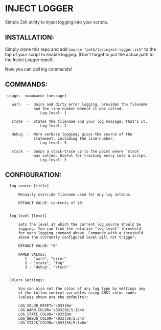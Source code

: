 # INJECT LOGGER</h1>

Simple Zsh utility to inject logging into your scripts.


##   INSTALLATION:

Simply clone this repo and add `source "path/to/inject-logger.zsh"` to the top
of your script to enable logging. (Don't forget to put the
actual path to the Inject Logger repo!).

Now you can call log commands!


##   COMMANDS:

     usage:  <command> [message]
       
       warn   -  Quick and dirty error logging, provides the filename
                 and the line-number whence it was called.
                    Log-level: 1
       
       state  -  States the filename and your log message. That's it.
                    Log-level: 2
       
       debug  -  More verbose logging; gives the source of the
                 statement, including the line-number.
                    Log-level: 3
       
       stack  -  Dumps a stack-trace up to the point where `stack`
                 was called. Useful for tracking entry into a script.
                    Log-level: 3


##   CONFIGURATION:


      log_source [title]

          Manually override filename used for any log actions.

          DEFAULT VALUE: contents of $0


      log_level [level]

          Sets the level at which the current log_source should be
          logging. You can find the relative "log-level" threshold
          for each logging command above. Commands with a threshold
          above the currently configured level will not trigger.

          DEFAULT VALUE: "0"

          NAMED VALUES:
             1 - "warn", "error"
             2 - "state", "log"
             3 - "debug", "stack"


      Colors Settings:

          You can also set the color of any log type by settings any
          of the follow control variables using ANSI color codes
          (values shown are the defaults):

          LOG_COLOR_RESET='\033[0m'
          LOG_WARN_COLOR='\033[38;5;124m'
          LOG_STATE_COLOR='\033[0m'
          LOG_DEBUG_COLOR='\033[38;5;34m'
          LOG_STACK_COLOR='\033[38;5;140m'
